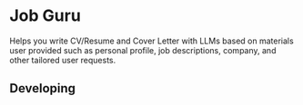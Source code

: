 # Job Guru

Helps you write CV/Resume and Cover Letter with LLMs based on materials user provided such as personal profile, job descriptions, company, and other tailored user requests.

## Developing
